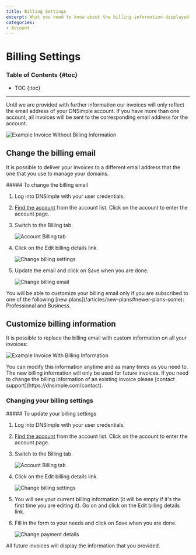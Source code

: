 ```yaml
---
title: Billing Settings
excerpt: What you need to know about the billing information displayed on every invoice.
categories:
- Account
---
```


# Billing Settings

### Table of Contents {#toc}

* TOC
{:toc}

---

Until we are provided with further information our invoices will only reflect the email address of your DNSimple account. If you have more than one account, all invoices will be sent to the corresponding email address for the account.

![Example Invoice Without Billing Information](/files/account-billing-settings-invoice-1.png)


## Change the billing email

It is possible to deliver your invoices to a different email address that the one that you use to manage your domains.

<div class="section-steps" markdown="1">
##### To change the billing email

1.  Log into DNSimple with your user credentials.
1.  [Find the account](https://dnsimple.com/user) from the account list. Click on the account to enter the account page.
1.  Switch to the <label>Billing</label> tab.

    ![Account Billing tab](/files/account-billing-tab.png)

1.  Click on the <label>Edit billing details</label> link.

    ![Change billing settings](/files/account-billing-settings-link.png)

1.  Update the email and click on <label>Save</label> when you are done.

    ![Change billing email](/files/account-edit-billing-email-update.png)

</div>

<note>
You will be able to customize your billing email only if you are subscribed to one of the following [new plans](/articles/new-plans#newer-plans-some): Professional and Business.
</note>


## Customize billing information

It is possible to replace the billing email with custom information on all your invoices:

![Example Invoice With Billing Information](/files/account-billing-settings-invoice-2.png)

<warning>
You can modify this information anytime and as many times as you need to. The new billing information will only be used for future invoices. If you need to change the billing information of an existing invoice please [contact support](https://dnsimple.com/contact).
</warning>

### Changing your billing settings

<div class="section-steps" markdown="1">
##### To update your billing settings

1.  Log into DNSimple with your user credentials.
1.  [Find the account](https://dnsimple.com/user) from the account list. Click on the account to enter the account page.
1.  Switch to the <label>Billing</label> tab.

    ![Account Billing tab](/files/account-billing-tab.png)

1.  Click on the <label>Edit billing details</label> link.

    ![Change billing settings](/files/account-billing-settings-link.png)

1.  You will see your current billing information (it will be empty if it's the first time you are editing it). Go on and click on the <label>Edit billing details</label> link.
1.  Fill in the form to your needs and click on <label>Save</label> when you are done.

    ![Change payment details](/files/account-billing-settings-update.png)
</div>


All future invoices will display the information that you provided.
